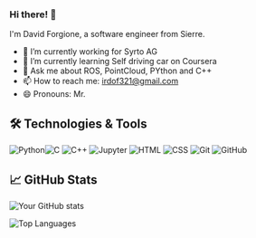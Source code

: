 ### Hi there! 👋

I'm David Forgione, a software engineer from Sierre.

- 🔭 I’m currently working for Syrto AG
- 🌱 I’m currently learning Self driving car on Coursera
- 💬 Ask me about ROS, PointCloud, PYthon and C++
- 📫 How to reach me: irdof321@gmail.com
- 😄 Pronouns: Mr.

## 🛠️ Technologies & Tools

![Python](https://img.shields.io/badge/-Python-3776AB?logo=Python&logoColor=white)![C](https://img.shields.io/badge/-C-A8B9CC?logo=C&logoColor=white)
![C++](https://img.shields.io/badge/-C++-00599C?logo=C%2B%2B&logoColor=white)
![Jupyter](https://img.shields.io/badge/-Jupyter-F37626?logo=Jupyter&logoColor=white)
![HTML](https://img.shields.io/badge/-HTML-E34F26?logo=HTML5&logoColor=white)
![CSS](https://img.shields.io/badge/-CSS-1572B6?logo=CSS3&logoColor=white)
![Git](https://img.shields.io/badge/-Git-F05032?logo=Git&logoColor=white)
![GitHub](https://img.shields.io/badge/-GitHub-181717?logo=GitHub&logoColor=white)

<!-- Add any other technologies or tools you're familiar with -->

## 📈 GitHub Stats

![Your GitHub stats](https://github-readme-stats.vercel.app/api?username=irdof321&show_icons=true&theme=radical)

![Top Languages](https://github-readme-stats.vercel.app/api/top-langs/?username=irdof321&layout=compact&theme=radical)

<!-- Optional: You can add more sections like Blog posts, Certifications, etc. -->
